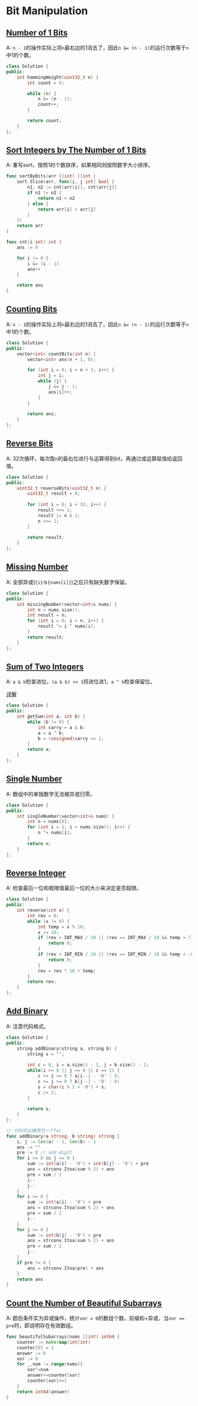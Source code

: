 # Bit Manipulation

## [Number of 1 Bits](https://leetcode.com/problems/number-of-1-bits)

A: `n - 1`的操作实际上将`n`最右边的1消去了，因此`n &= (n - 1)`的运行次数等于`n`中1的个数。

```cpp
class Solution {
public:
    int hammingWeight(uint32_t n) {
        int count = 0;

        while (n) {
            n &= (n - 1);
            count++;
        }

        return count;
    }
};
```

## [Sort Integers by The Number of 1 Bits](https://leetcode.com/problems/sort-integers-by-the-number-of-1-bits)

A: 重写sort，按照1的个数排序，如果相同则按照数字大小排序。

```go
func sortByBits(arr []int) []int {
    sort.Slice(arr, func(i, j int) bool {
        n1, n2 := cnt(arr[i]), cnt(arr[j])
        if n1 != n2 {
            return n1 < n2
        } else {
            return arr[i] < arr[j]
        }
    })
    return arr
}

func cnt(i int) int {
    ans := 0

    for i != 0 {
        i &= (i - 1)
        ans++
    }

    return ans
}
```

## [Counting Bits](https://leetcode.com/problems/counting-bits)

A: `n - 1`的操作实际上将`n`最右边的1消去了，因此`n &= (n - 1)`的运行次数等于`n`中1的个数。

```cpp
class Solution {
public:
    vector<int> countBits(int n) {
        vector<int> ans(n + 1, 0);

        for (int i = 0; i < n + 1; i++) {
            int j = i;
            while (j) {
                j &= j - 1;
                ans[i]++;
            }
        }
        
        return ans;
    }
};
```

## [Reverse Bits](https://leetcode.com/problems/reverse-bits)

A: 32次循环，每次取`n`的最右位进行与运算得到bit，再通过或运算赋值给返回值。

```cpp
class Solution {
public:
    uint32_t reverseBits(uint32_t n) {
        uint32_t result = 0;
        
        for (int i = 0; i < 32; i++) {
            result <<= 1;
            result |= n & 1;
            n >>= 1;
        }
        
        return result;
    }
};
```

## [Missing Number](https://leetcode.com/problems/missing-number)

A: 全部异或(`{i}与{nums[i]}`)之后只有缺失数字保留。

```cpp
class Solution {
public:
    int missingNumber(vector<int>& nums) {
        int n = nums.size();
        int result = n;
        for (int i = 0; i < n; i++) {
            result ^= i ^ nums[i];
        }
        return result;
    }
};
```

## [Sum of Two Integers](https://leetcode.com/problems/sum-of-two-integers)

A: `a & b`检查进位，`(a & b) << 1`将进位进1，`a ^ b`检查保留位。

[详解](https://leetcode.com/problems/sum-of-two-integers/solutions/84278/a-summary-how-to-use-bit-manipulation-to-solve-problems-easily-and-efficiently/?orderBy=most_votes)

```cpp
class Solution {
public:
    int getSum(int a, int b) {
        while (b != 0) {
            int carry = a & b;
            a = a ^ b;
            b = (unsigned)carry << 1;
        }
        return a;
    }
};
```

## [Single Number](https://leetcode.com/problems/single-number)

A: 数组中的单独数字无法被异或归零。

```cpp
class Solution {
public:
    int singleNumber(vector<int>& nums) {
        int n = nums[0];
        for (int i = 1; i < nums.size(); i++) {
            n ^= nums[i];
        }
        return n;
    }
};
```

## [Reverse Integer](https://leetcode.com/problems/reverse-integer)

A: 检查最后一位和极限值最后一位的大小来决定是否超限。

```cpp
class Solution {
public:
    int reverse(int x) {
        int rev = 0;
        while (x != 0) {
            int temp = x % 10;
            x /= 10;
            if (rev > INT_MAX / 10 || (rev == INT_MAX / 10 && temp > 7)) {
                return 0;
            }
            if (rev < INT_MIN / 10 || (rev == INT_MIN / 10 && temp < -8)) {
                return 0;
            }
            rev = rev * 10 + temp;
        }
        return rev;
    }
};
```

## [Add Binary](https://leetcode.com/problems/add-binary)

A: 注意代码格式。

```cpp
class Solution {
public:
    string addBinary(string a, string b) {
        string s = "";
        
        int c = 0, i = a.size() - 1, j = b.size() - 1;
        while(i >= 0 || j >= 0 || c == 1) {
            c += i >= 0 ? a[i--] - '0' : 0;
            c += j >= 0 ? b[j--] - '0' : 0;
            s = char(c % 2 + '0') + s;
            c /= 2;
        }
        
        return s;
    }
};
```

```go
// 代码可以精简为一个for
func addBinary(a string, b string) string {
    i, j := len(a) - 1, len(b) - 1
    ans := ""
    pre := 0 // add digit
    for i >= 0 && j >= 0 {
        sum := int(a[i] - '0') + int(b[j] - '0') + pre
        ans = strconv.Itoa(sum % 2) + ans
        pre = sum / 2
        i--
        j--
    }
    for i >= 0 {
        sum := int(a[i] - '0') + pre
        ans = strconv.Itoa(sum % 2) + ans
        pre = sum / 2
        i--
    }
    for j >= 0 {
        sum := int(b[j] - '0') + pre
        ans = strconv.Itoa(sum % 2) + ans
        pre = sum / 2
        j--
    }
    if pre != 0 {
        ans = strconv.Itoa(pre) + ans
    }
    return ans
}
```

## [Count the Number of Beautiful Subarrays](https://leetcode.com/problems/count-the-number-of-beautiful-subarrays)

A: 题目条件实为异或操作，统计`xor = 0`的数组个数。前缀和+异或，当`xor == pre`时，即说明存在有效数组。

```go
func beautifulSubarrays(nums []int) int64 {
    counter := make(map[int]int)
    counter[0] = 1
    answer := 0
    xor := 0
    for _,num := range(nums){
        xor^=num
        answer+=counter[xor]
        counter[xor]+=1
    }
    return int64(answer)
}
```
